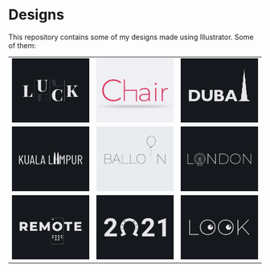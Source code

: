 # Designs
This repository contains some of my designs made using Illustrator.
Some of them:
<table>
    <tr>
      <td><img src="2020-12/png/06.12.2020.png"></td>
      <td><img src="2020-11/png/17.11.2020.png"></td>
      <td><img src="2020-12/png/14.12.2020.png"></td>
    </tr>
    <tr>
      <td><img src="2020-12/png/29.12.2020.png"></td>
      <td><img src="2020-11/png/22.11.2020.png"></td>
      <td><img src="2020-12/png/16.12.2020.png"></td>
    </tr>
    <tr>
      <td><img src="2020-12/png/08.12.2020.png"></td>
      <td><img src="2021-01/png/01.01.2021.png"></td>
      <td><img src="2021-01/png/16.01.2021.png"></td>
    </tr>
</table>
